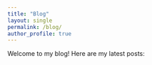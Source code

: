 ```yaml
---
title: "Blog"
layout: single
permalink: /blog/
author_profile: true
---
```


Welcome to my blog! Here are my latest posts:
